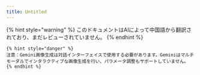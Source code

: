 ```yaml
---
title: Untitled
---
```


{% hint style="warning" %}
このドキュメントはAIによって中国語から翻訳されており、まだレビューされていません。
{% endhint %}

```
{% hint style="danger" %}
注意：Gemini画像生成は対話インターフェイスで使用する必要があります。Geminiはマルチモーダルでインタラクティブな画像生成を行い、パラメータ調整もサポートしていません。
{% endhint %}
```